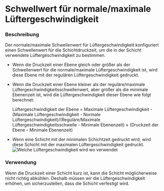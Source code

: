 Schwellwert für normale/maximale Lüftergeschwindigkeit
====
### **Beschreibung**
Der normale/maximale Schwellenwert für Lüftergeschwindigkeit konfiguriert einen Schwellenwert für die Schichtdruckzeit, um die in der Schicht verwendete Lüftergeschwindigkeit zu bestimmen.

* Wenn die Druckzeit einer Ebene gleich oder größer als der Schwellenwert für die normale/maximale Lüftergeschwindigkeit ist, wird diese Ebene mit der regulären Lüftergeschwindigkeit gedruckt.

* Wenn die Druckzeit einer Ebene kleiner als der reguläre/maximale Lüftergeschwindigkeitsschwellenwert, aber größer als die minimale Ebenenzeit ist, wird die Lüftergeschwindigkeit dieser Ebene wie folgt berechnet:

     Lüftergeschwindigkeit der Ebene = Maximale Lüftergeschwindigkeit - (Maximale Lüftergeschwindigkeit - Normale Lüftergeschwindigkeit)/(Reguläre/Maximale Lüftergeschwindigkeitsschwelle - Minimale Ebenenzeit) × (Druckzeit der Ebene - Minimale Ebenenzeit)

* Wenn eine Schicht mit der minimalen Schichtzeit gedruckt wird, wird diese Schicht mit der maximalen Lüftergeschwindigkeit gedruckt.
![Welche Lüftergeschwindigkeit wird wo verwendet](../images/cool_fan_speed.svg)

### **Verwendung**
Wenn die Druckzeit einer Schicht kurz ist, kann die Schicht möglicherweise nicht richtig abkühlen. Deshalb müssen wir die Lüftergeschwindigkeit erhöhen, um sicherzustellen, dass die Schicht verfestigt wird.